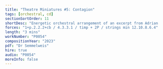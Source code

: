 ```yaml
---
title: "Theatre Miniatures #5: Contagion"
tags: [orchestral, cd]
sectionSortOrder: 11
shortDesc: "Energetic orchestral arrangement of an excerpt from Adrian's score for Dr. Semmelweis"
forces: "1+p.2.2.2+cb / 4.3.3.1 / timp + 2P / strings min 12.10.8.6.4"
length: "3 mins"
workNumber: "P0054"
compositionYear: "2023"
pdf: "Dr Semmelweis"
hire: true
audio: "P0054"
moreInfo: false
---
```

